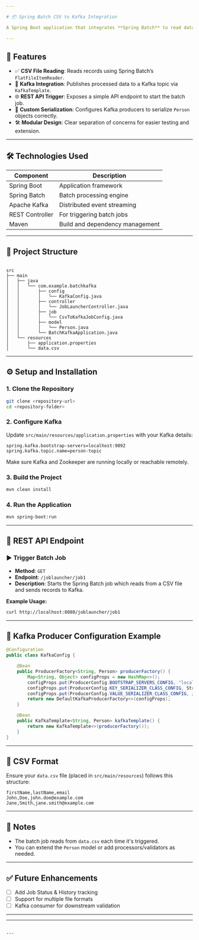 ```yaml
---

# 📦 Spring Batch CSV to Kafka Integration

A Spring Boot application that integrates **Spring Batch** to read data from a **CSV file** and publish it to a **Kafka** topic. The batch job can be triggered through a REST API endpoint, making it ideal for automated and scalable data pipelines.

---
```


## 🚀 Features

- ✅ **CSV File Reading**: Reads records using Spring Batch’s `FlatFileItemReader`.
- 🔁 **Kafka Integration**: Publishes processed data to a Kafka topic via `KafkaTemplate`.
- 🌐 **REST API Trigger**: Exposes a simple API endpoint to start the batch job.
- 🧩 **Custom Serialization**: Configures Kafka producers to serialize `Person` objects correctly.
- 🛠️ **Modular Design**: Clear separation of concerns for easier testing and extension.

---

## 🛠️ Technologies Used

| Component      | Description                     |
|----------------|---------------------------------|
| Spring Boot    | Application framework           |
| Spring Batch   | Batch processing engine         |
| Apache Kafka   | Distributed event streaming     |
| REST Controller| For triggering batch jobs       |
| Maven          | Build and dependency management |

---

## 📂 Project Structure

```

src
├── main
│   ├── java
│   │   └── com.example.batchkafka
│   │       ├── config
│   │       │   └── KafkaConfig.java
│   │       ├── controller
│   │       │   └── JobLauncherController.java
│   │       ├── job
│   │       │   └── CsvToKafkaJobConfig.java
│   │       ├── model
│   │       │   └── Person.java
│   │       └── BatchKafkaApplication.java
│   └── resources
│       ├── application.properties
│       └── data.csv

````

---

## ⚙️ Setup and Installation

### 1. Clone the Repository

```bash
git clone <repository-url>
cd <repository-folder>
````

### 2. Configure Kafka

Update `src/main/resources/application.properties` with your Kafka details:

```properties
spring.kafka.bootstrap-servers=localhost:9092
spring.kafka.topic.name=person-topic
```

Make sure Kafka and Zookeeper are running locally or reachable remotely.

### 3. Build the Project

```bash
mvn clean install
```

### 4. Run the Application

```bash
mvn spring-boot:run
```

---

## 🔁 REST API Endpoint

### ▶️ Trigger Batch Job

* **Method**: `GET`
* **Endpoint**: `/joblauncher/job1`
* **Description**: Starts the Spring Batch job which reads from a CSV file and sends records to Kafka.

**Example Usage:**

```bash
curl http://localhost:8080/joblauncher/job1
```

---

## 💬 Kafka Producer Configuration Example

```java
@Configuration
public class KafkaConfig {

    @Bean
    public ProducerFactory<String, Person> producerFactory() {
        Map<String, Object> configProps = new HashMap<>();
        configProps.put(ProducerConfig.BOOTSTRAP_SERVERS_CONFIG, "localhost:9092");
        configProps.put(ProducerConfig.KEY_SERIALIZER_CLASS_CONFIG, StringSerializer.class);
        configProps.put(ProducerConfig.VALUE_SERIALIZER_CLASS_CONFIG, JsonSerializer.class);
        return new DefaultKafkaProducerFactory<>(configProps);
    }

    @Bean
    public KafkaTemplate<String, Person> kafkaTemplate() {
        return new KafkaTemplate<>(producerFactory());
    }
}
```

---

## 📄 CSV Format

Ensure your `data.csv` file (placed in `src/main/resources`) follows this structure:

```csv
firstName,lastName,email
John,Doe,john.doe@example.com
Jane,Smith,jane.smith@example.com
```

---

## 📌 Notes

* The batch job reads from `data.csv` each time it's triggered.
* You can extend the `Person` model or add processors/validators as needed.

---

## ✅ Future Enhancements

* [ ] Add Job Status & History tracking
* [ ] Support for multiple file formats
* [ ] Kafka consumer for downstream validation

---
---

```

---
```
